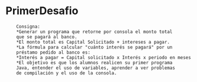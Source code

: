 # PrimerDesafio

        Consigna:
        *Generar un programa que retorne por consola el monto total 
        que se pagará al banco. 
        *El monto total es Capital Solicitado + intereses a pagar.
        *La fórmula para calcular "cuánto interés se pagará" por un 
        préstamo pedido al banco es: 
        *Interés a pagar = Capital solicitado x Interés x periodo en meses
        *El objetivo es que los alumnos realicen su primer programa 
        Java, entender el uso de variables, aprender a ver problemas 
        de compilación y el uso de la consola.
